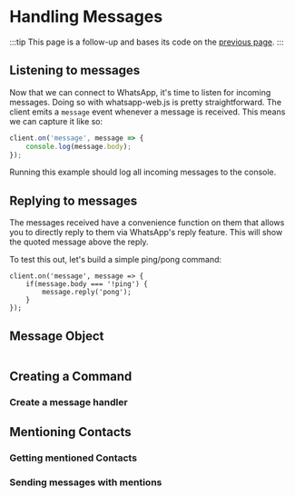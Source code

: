 # Handling Messages

:::tip
This page is a follow-up and bases its code on the [previous page](/guide/v2/creating-your-app/authentication).
:::

## Listening to messages

Now that we can connect to WhatsApp, it's time to listen for incoming messages. Doing so with whatsapp-web.js is pretty straightforward. The client emits a `message` event whenever a message is received. This means we can capture it like so:

```js
client.on('message', message => {
	console.log(message.body);
}); 
```

<!-- Image -->

Running this example should log all incoming messages to the console. 

## Replying to messages

The messages received have a convenience function on them that allows you to directly reply to them via WhatsApp's reply feature. This will show the quoted message above the reply.

To test this out, let's build a simple ping/pong command:

```
client.on('message', message => {
	if(message.body === '!ping') {
		message.reply('pong');
	}
});
```

## Message Object

```json

```

## Creating a Command

### Create a message handler

## Mentioning Contacts

### Getting mentioned Contacts

### Sending messages with mentions

